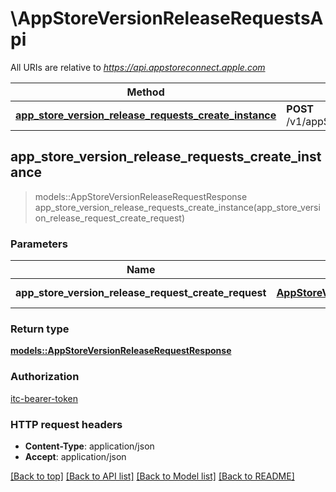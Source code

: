 # \AppStoreVersionReleaseRequestsApi

All URIs are relative to *https://api.appstoreconnect.apple.com*

Method | HTTP request | Description
------------- | ------------- | -------------
[**app_store_version_release_requests_create_instance**](AppStoreVersionReleaseRequestsApi.md#app_store_version_release_requests_create_instance) | **POST** /v1/appStoreVersionReleaseRequests | 



## app_store_version_release_requests_create_instance

> models::AppStoreVersionReleaseRequestResponse app_store_version_release_requests_create_instance(app_store_version_release_request_create_request)


### Parameters


Name | Type | Description  | Required | Notes
------------- | ------------- | ------------- | ------------- | -------------
**app_store_version_release_request_create_request** | [**AppStoreVersionReleaseRequestCreateRequest**](AppStoreVersionReleaseRequestCreateRequest.md) | AppStoreVersionReleaseRequest representation | [required] |

### Return type

[**models::AppStoreVersionReleaseRequestResponse**](AppStoreVersionReleaseRequestResponse.md)

### Authorization

[itc-bearer-token](../README.md#itc-bearer-token)

### HTTP request headers

- **Content-Type**: application/json
- **Accept**: application/json

[[Back to top]](#) [[Back to API list]](../README.md#documentation-for-api-endpoints) [[Back to Model list]](../README.md#documentation-for-models) [[Back to README]](../README.md)

